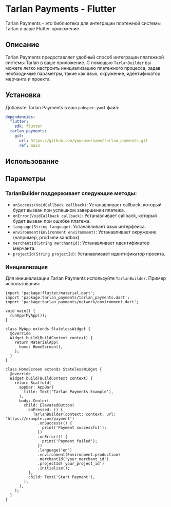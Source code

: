 # Tarlan Payments - Flutter

Tarlan Payments - это библиотека для интеграции платежной системы Tarlan в ваше Flutter-приложение.

## Описание

Tarlan Payments предоставляет удобный способ интеграции платежной системы Tarlan в ваше приложение. С помощью `TarlanBuilder` вы можете легко настроить инициализацию платежного процесса, задав необходимые параметры, такие как язык, окружение, идентификатор мерчанта и проекта.

## Установка

Добавьте Tarlan Payments в ваш `pubspec.yaml` файл:

```yaml
dependencies:
  flutter:
    sdk: flutter
  tarlan_payments:
    git:
      url: https://github.com/yourusername/tarlan_payments.git
      ref: main
```

## Использование

## Параметры
### TarlanBuilder поддерживает следующие методы:

- `onSuccess(VoidCallback callback)`: Устанавливает callback, который будет вызван при успешном завершении платежа.
- `onError(VoidCallback callback)`: Устанавливает callback, который будет вызван при ошибке платежа.
- `language(String language)`: Устанавливает язык интерфейса.
- `environment(Environment environment)`: Устанавливает окружение (например, prod или sandbox).
- `merchantId(String merchantId)`: Устанавливает идентификатор мерчанта.
- `projectId(String projectId)`: Устанавливает идентификатор проекта.

  
### Инициализация
Для инициализации Tarlan Payments используйте `TarlanBuilder`. Пример использования:
```
import 'package:flutter/material.dart';
import 'package:tarlan_payments/tarlan_payments.dart';
import 'package:tarlan_payments/network/environment.dart';

void main() {
  runApp(MyApp());
}

class MyApp extends StatelessWidget {
  @override
  Widget build(BuildContext context) {
    return MaterialApp(
      home: HomeScreen(),
    );
  }
}

class HomeScreen extends StatelessWidget {
  @override
  Widget build(BuildContext context) {
    return Scaffold(
      appBar: AppBar(
        title: Text('Tarlan Payments Example'),
      ),
      body: Center(
        child: ElevatedButton(
          onPressed: () {
            TarlanBuilder(context: context, url: 'https://example.com/payment')
              .onSuccess(() {
                print('Payment successful');
              })
              .onError(() {
                print('Payment failed');
              })
              .language('en')
              .environment(Environment.production)
              .merchantId('your_merchant_id')
              .projectId('your_project_id')
              .initialize();
          },
          child: Text('Start Payment'),
        ),
      ),
    );
  }
}
```
